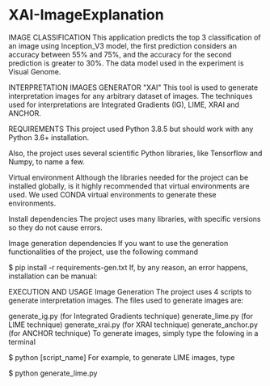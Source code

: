 # XAI-ImageExplanation

IMAGE CLASSIFICATION
This application predicts the top 3 classification of an image using Inception_V3 model, the first prediction considers an accuracy between 55% and 75%, and the accuracy for the second prediction is greater to 30%. The data model used in the experiment is Visual Genome.

INTERPRETATION IMAGES GENERATOR "XAI"
This tool is used to generate interpretation images for any arbitrary dataset of images. The techniques used for interpretations are Integrated Gradients (IG), LIME, XRAI and ANCHOR.

REQUIREMENTS
This project used Python 3.8.5 but should work with any Python 3.6+ installation.

Also, the project uses several scientific Python libraries, like Tensorflow and Numpy, to name a few.

Virtual environment
Although the libraries needed for the project can be installed globally, is it highly recommended that virtual environments are used. We used CONDA virtual environments to generate these environments.

Install dependencies
The project uses many libraries, with specific versions so they do not cause errors.

Image generation dependencies
If you want to use the generation functionalities of the project, use the following command

$ pip install -r requirements-gen.txt
If, by any reason, an error happens, installation can be manual:

EXECUTION AND USAGE
Image Generation
The project uses 4 scripts to generate interpretation images. The files used to generate images are:

generate_ig.py (for Integrated Gradients technique)
generate_lime.py (for LIME technique)
generate_xrai.py (for XRAI technique)
generate_anchor.py (for ANCHOR technique)
To generate images, simply type the folowing in a terminal

$ python [script_name]
For example, to generate LIME images, type

$ python generate_lime.py

